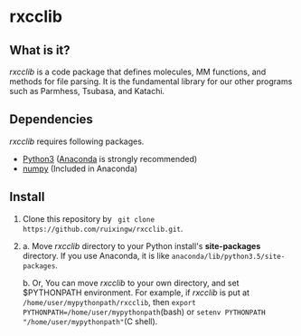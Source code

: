 # rxcclib


## What is it?

*rxcclib* is a code package that defines molecules, MM functions, and methods for file parsing. It is the fundamental library for our other programs such as Parmhess, Tsubasa, and Katachi.

## Dependencies

*rxcclib* requires following packages.
- [Python3](https://www.python.org/) ([Anaconda](https://www.continuum.io/downloads) is strongly recommended)
- [numpy](http://www.numpy.org/) (Included in Anaconda)

## Install

1. Clone this repository by ``` git clone https://github.com/ruixingw/rxcclib.git```.
2. 
    a. Move *rxcclib* directory to your Python install's **site-packages** directory. If you use Anaconda, it is like ```anaconda/lib/python3.5/site-packages```.

    b. Or, You can move *rxcclib* to your own directory, and set $PYTHONPATH environment. For example, if *rxcclib* is put at ```/home/user/mypythonpath/rxcclib```, then ```export PYTHONPATH=/home/user/mypythonpath```(bash) or ```setenv PYTHONPATH "/home/user/mypythonpath"```(C shell).
